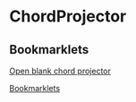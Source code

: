 # ChordProjector

## Bookmarklets

[Open blank chord projector](https://brunoalfirevic.github.io/ChordProjector/chord_projector.html)

[Bookmarklets](http://brunoalfirevic.github.io/ChordProjector/bookmarklets.html)
